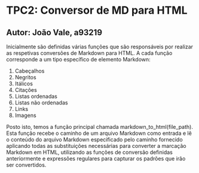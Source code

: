  # TPC2: Conversor de MD para HTML

## Autor: João Vale, a93219

Inicialmente são definidas várias funções que são responsáveis por realizar as respetivas conversões de Markdown para HTML. A cada função corresponde a um tipo específico de elemento Markdown: 
1. Cabeçalhos
2. Negritos
3. Itálicos
4. Citações
5. Listas ordenadas
6. Listas não ordenadas
7. Links
8. Imagens

Posto isto, temos a função principal chamada markdown_to_html(file_path). Esta função recebe o caminho de um arquivo Markdown como entrada e lê o conteúdo do arquivo Markdown especificado pelo caminho fornecido aplicando todas as substituições necessárias para converter a marcação Markdown em HTML, utilizando as funções de conversão definidas anteriormente e expressões regulares para capturar os padrões que irão ser convertidos.